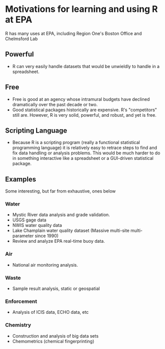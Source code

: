 # Motivations for learning and using R at EPA #
R has many uses at EPA, including Region One's Boston Office and Chelmsford Lab
## Powerful ##
* R can very easily handle datasets that would be unwieldly to handle in a spreadsheet.
## Free ##
* Free is good at an agency whose intramural budgets have declined dramatically over the past decade or two.
* Good statistical packages historically are expensive. R's "competitors" still are. However, R is very solid, powerful, and robust, and yet is free.

## Scripting Language ##
* Because R is a scripting program (really a functional statistical programming language) it is relatively easy to retrace steps to find and fix data handling or analysis problems.  This would be much harder to do in something interactive like a spreadsheet or a GUI-driven statistical package. 

## Examples ##
Some interesting, but far from exhaustive, ones below

### Water ###
* Mystic River data analysis and grade validation.
* USGS gage data
* NWIS water quality data
* Lake Champlain water quality dataset (Massive multi-site multi-parameter since 1990)
* Review and analyze EPA real-time buoy data.

### Air ###
* National air monitoring analysis.

### Waste ###
* Sample result analysis, static or geospatial

### Enforcement ###
* Analysis of ICIS data, ECHO data, etc

### Chemistry ###
* Construction and analysis of big data sets
* Chemometrics (chemical fingerprinting)

